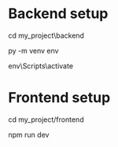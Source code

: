 # Backend setup
cd my_project\backend


py -m venv env


env\Scripts\activate


# Frontend setup


cd my_project/frontend


npm run dev

